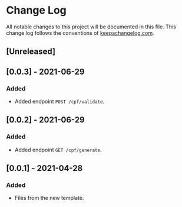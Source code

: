 # Change Log
All notable changes to this project will be documented in this file. This change log follows the conventions of [keepachangelog.com](http://keepachangelog.com/).

## [Unreleased]

## [0.0.3] - 2021-06-29
### Added
- Added endpoint `POST /cpf/validate`.

## [0.0.2] - 2021-06-29
### Added
- Added endpoint `GET /cpf/generate`. 

## [0.0.1] - 2021-04-28
### Added
- Files from the new template.


